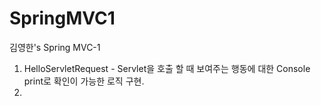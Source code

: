 # SpringMVC1
김영한's Spring MVC-1

1. HelloServletRequest - Servlet을 호출 할 때 보여주는 행동에 대한 Console print로 확인이 가능한 로직 구현.
2. 